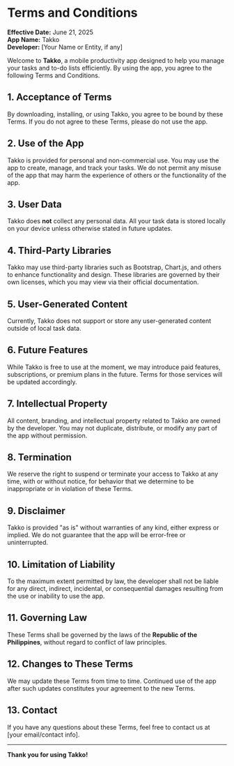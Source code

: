 # Terms and Conditions

**Effective Date:** June 21, 2025  
**App Name:** Takko  
**Developer:** [Your Name or Entity, if any]

Welcome to **Takko**, a mobile productivity app designed to help you manage your tasks and to-do lists efficiently. By using the app, you agree to the following Terms and Conditions.

## 1. Acceptance of Terms

By downloading, installing, or using Takko, you agree to be bound by these Terms. If you do not agree to these Terms, please do not use the app.

## 2. Use of the App

Takko is provided for personal and non-commercial use. You may use the app to create, manage, and track your tasks. We do not permit any misuse of the app that may harm the experience of others or the functionality of the app.

## 3. User Data

Takko does **not** collect any personal data. All your task data is stored locally on your device unless otherwise stated in future updates.

## 4. Third-Party Libraries

Takko may use third-party libraries such as Bootstrap, Chart.js, and others to enhance functionality and design. These libraries are governed by their own licenses, which you may view via their official documentation.

## 5. User-Generated Content

Currently, Takko does not support or store any user-generated content outside of local task data.

## 6. Future Features

While Takko is free to use at the moment, we may introduce paid features, subscriptions, or premium plans in the future. Terms for those services will be updated accordingly.

## 7. Intellectual Property

All content, branding, and intellectual property related to Takko are owned by the developer. You may not duplicate, distribute, or modify any part of the app without permission.

## 8. Termination

We reserve the right to suspend or terminate your access to Takko at any time, with or without notice, for behavior that we determine to be inappropriate or in violation of these Terms.

## 9. Disclaimer

Takko is provided "as is" without warranties of any kind, either express or implied. We do not guarantee that the app will be error-free or uninterrupted.

## 10. Limitation of Liability

To the maximum extent permitted by law, the developer shall not be liable for any direct, indirect, incidental, or consequential damages resulting from the use or inability to use the app.

## 11. Governing Law

These Terms shall be governed by the laws of the **Republic of the Philippines**, without regard to conflict of law principles.

## 12. Changes to These Terms

We may update these Terms from time to time. Continued use of the app after such updates constitutes your agreement to the new Terms.

## 13. Contact

If you have any questions about these Terms, feel free to contact us at [your email/contact info].

---

**Thank you for using Takko!**
